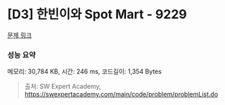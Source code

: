 # [D3] 한빈이와 Spot Mart - 9229 

[문제 링크](https://swexpertacademy.com/main/code/problem/problemDetail.do?contestProbId=AW8Wj7cqbY0DFAXN) 

### 성능 요약

메모리: 30,784 KB, 시간: 246 ms, 코드길이: 1,354 Bytes



> 출처: SW Expert Academy, https://swexpertacademy.com/main/code/problem/problemList.do